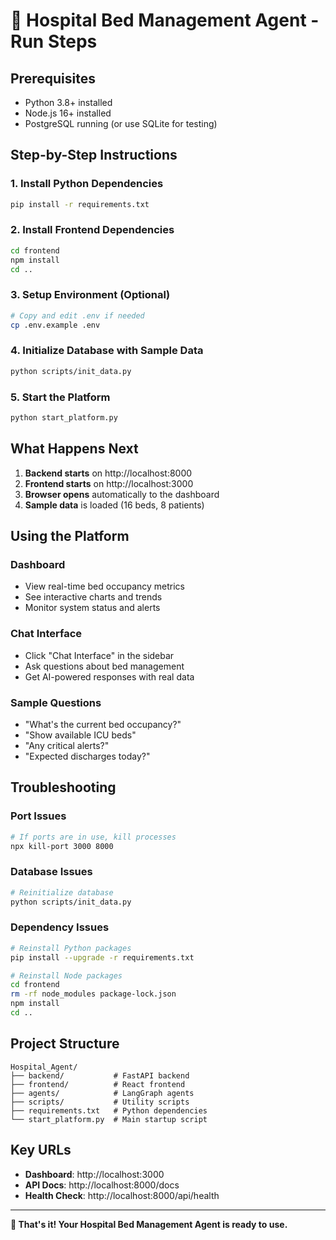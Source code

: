 # 🏥 Hospital Bed Management Agent - Run Steps

## Prerequisites
- Python 3.8+ installed
- Node.js 16+ installed
- PostgreSQL running (or use SQLite for testing)

## Step-by-Step Instructions

### 1. Install Python Dependencies
```bash
pip install -r requirements.txt
```

### 2. Install Frontend Dependencies
```bash
cd frontend
npm install
cd ..
```

### 3. Setup Environment (Optional)
```bash
# Copy and edit .env if needed
cp .env.example .env
```

### 4. Initialize Database with Sample Data
```bash
python scripts/init_data.py
```

### 5. Start the Platform
```bash
python start_platform.py
```

## What Happens Next

1. **Backend starts** on http://localhost:8000
2. **Frontend starts** on http://localhost:3000
3. **Browser opens** automatically to the dashboard
4. **Sample data** is loaded (16 beds, 8 patients)

## Using the Platform

### Dashboard
- View real-time bed occupancy metrics
- See interactive charts and trends
- Monitor system status and alerts

### Chat Interface
- Click "Chat Interface" in the sidebar
- Ask questions about bed management
- Get AI-powered responses with real data

### Sample Questions
- "What's the current bed occupancy?"
- "Show available ICU beds"
- "Any critical alerts?"
- "Expected discharges today?"

## Troubleshooting

### Port Issues
```bash
# If ports are in use, kill processes
npx kill-port 3000 8000
```

### Database Issues
```bash
# Reinitialize database
python scripts/init_data.py
```

### Dependency Issues
```bash
# Reinstall Python packages
pip install --upgrade -r requirements.txt

# Reinstall Node packages
cd frontend
rm -rf node_modules package-lock.json
npm install
cd ..
```

## Project Structure
```
Hospital_Agent/
├── backend/           # FastAPI backend
├── frontend/          # React frontend
├── agents/            # LangGraph agents
├── scripts/           # Utility scripts
├── requirements.txt   # Python dependencies
└── start_platform.py  # Main startup script
```

## Key URLs
- **Dashboard**: http://localhost:3000
- **API Docs**: http://localhost:8000/docs
- **Health Check**: http://localhost:8000/api/health

---
**🎉 That's it! Your Hospital Bed Management Agent is ready to use.**
